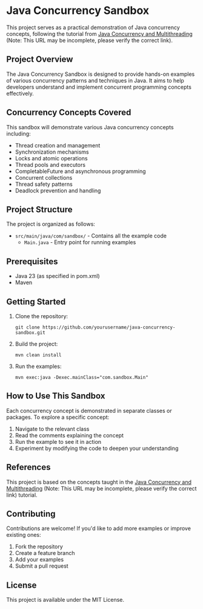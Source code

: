 # Java Concurrency Sandbox

This project serves as a practical demonstration of Java concurrency concepts, following the tutorial from [Java Concurrency and Multithreading](https://www.youtube.com/watch?v=gvQGKRlgop) (Note: This URL may be incomplete, please verify the correct link).

## Project Overview

The Java Concurrency Sandbox is designed to provide hands-on examples of various concurrency patterns and techniques in Java. It aims to help developers understand and implement concurrent programming concepts effectively.

## Concurrency Concepts Covered

This sandbox will demonstrate various Java concurrency concepts including:

- Thread creation and management
- Synchronization mechanisms
- Locks and atomic operations
- Thread pools and executors
- CompletableFuture and asynchronous programming
- Concurrent collections
- Thread safety patterns
- Deadlock prevention and handling

## Project Structure

The project is organized as follows:

- `src/main/java/com/sandbox/` - Contains all the example code
  - `Main.java` - Entry point for running examples

## Prerequisites

- Java 23 (as specified in pom.xml)
- Maven

## Getting Started

1. Clone the repository:
   ```
   git clone https://github.com/yourusername/java-concurrency-sandbox.git
   ```

2. Build the project:
   ```
   mvn clean install
   ```

3. Run the examples:
   ```
   mvn exec:java -Dexec.mainClass="com.sandbox.Main"
   ```

## How to Use This Sandbox

Each concurrency concept is demonstrated in separate classes or packages. To explore a specific concept:

1. Navigate to the relevant class
2. Read the comments explaining the concept
3. Run the example to see it in action
4. Experiment by modifying the code to deepen your understanding

## References

This project is based on the concepts taught in the [Java Concurrency and Multithreading](https://www.youtube.com/watch?v=gvQGKRlgop) (Note: This URL may be incomplete, please verify the correct link) tutorial.

## Contributing

Contributions are welcome! If you'd like to add more examples or improve existing ones:

1. Fork the repository
2. Create a feature branch
3. Add your examples
4. Submit a pull request

## License

This project is available under the MIT License.
